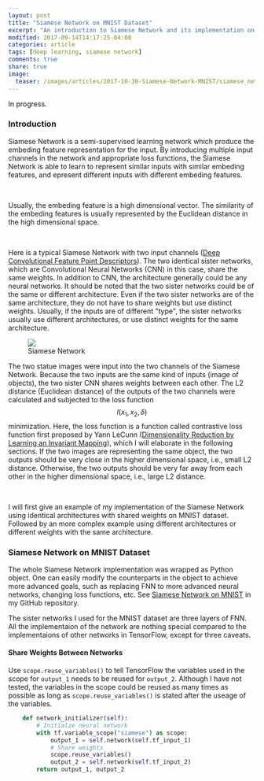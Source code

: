 ```yaml
---
layout: post
title: "Siamese Network on MNIST Dataset"
excerpt: "An introduction to Siamese Network and its implementation on MNIST dataset"
modified: 2017-09-14T14:17:25-04:00
categories: article
tags: [deep learning, siamese network]
comments: true
share: true
image:
  teaser: /images/articles/2017-10-30-Siamese-Network-MNIST/siamese_network.png
---
```




In progress.

### Introduction

Siamese Network is a semi-supervised learning network which produce the embeding feature representation for the input. By introducing multiple input channels in the network and appropriate loss functions, the Siamese Network is able to learn to represent similar inputs with similar embeding features, and epresent different inputs with different embeding features.

<br />

Usually, the embeding feature is a high dimensional vector. The similarity of the embeding features is usually represented by the Euclidean distance in the high dimensional space.

<br />

Here is a typical Siamese Network with two input channels ([Deep Convolutional Feature Point Descriptors](http://hi.cs.waseda.ac.jp/~esimo/en/research/deepdesc/)). The two identical sister networks, which are Convolutional Neural Networks (CNN) in this case, share the same weights. In addition to CNN, the architecture generally could be any neural networks. It should be noted that the two sister networks could be of the same or different architecture.  Even if the two sister networks are of the same architecture, they do not have to share weights but use distinct weights. Usually, if the inputs are of different "type", the sister networks usually use different architectures, or use distinct weights for the same architecture.

<div class = "titled-image">
<figure class = "titled-image">
    <img src = "{{ site.url }}/images/articles/2017-10-30-Siamese-Network-MNIST/siamese_example.png">
    <figcaption>Siamese Network</figcaption>
</figure>
</div>

The two statue images were input into the two channels of the Siamese Network. Because the two inputs are the same kind of inputs (image of objects), the two sister CNN shares weights between each other. The L2 distance (Euclidean distance) of the outputs of the two channels were calculated and subjected to the loss function $$l(x_1, x_2, \delta)$$ minimization. Here, the loss function is a function called contrastive loss function first proposed by Yann LeCunn ([Dimensionality Reduction by Learning an Invariant Mapping](http://yann.lecun.com/exdb/publis/pdf/hadsell-chopra-lecun-06.pdf)), which I will elaborate in the following sections. If the two images are representing the same object, the two outputs should be very close in the higher dimensional space, i.e., small L2 distance. Otherwise, the two outputs should be very far away from each other in the higher dimensional space, i.e., large L2 distance.

<br />

I will first give an example of my implementation of the Siamese Network using identical architectures with shared weights on MNIST dataset. Followed by an more complex example using different architectures or different weights with the same architecture.

### Siamese Network on MNIST Dataset

The whole Siamese Network implementation was wrapped as Python object. One can easily modify the counterparts in the object to achieve more advanced goals, such as replacing FNN to more advanced neural networks, changing loss functions, etc. See [Siamese Network on MNIST](https://github.com/leimao/Siamese_Network_MNIST) in my GitHub repository.

The sister networks I used for the MNIST dataset are three layers of FNN. All the implementaion of the network are nothing special compared to the implementaions of other networks in TensorFlow, except for three caveats.

#### Share Weights Between Networks

Use ```scope.reuse_variables()``` to tell TensorFlow the variables used in the scope for ```output_1``` needs to be reused for ```output_2```. Although I have not tested, the variables in the scope could be reused as many times as possible as long as ```scope.reuse_variables()``` is stated after the useage of the variables.

```python
    def network_initializer(self):
        # Initialze neural network
        with tf.variable_scope("siamese") as scope:
            output_1 = self.network(self.tf_input_1)
            # Share weights
            scope.reuse_variables()
            output_2 = self.network(self.tf_input_2)
        return output_1, output_2
```


